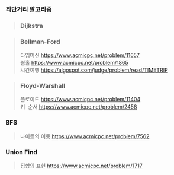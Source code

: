 ### 최단거리 알고리즘
> ### Dijkstra

> ### Bellman-Ford  
> 타임머신
> https://www.acmicpc.net/problem/11657  
> 웜홀
> https://www.acmicpc.net/problem/1865  
> 시간여행
> https://algospot.com/judge/problem/read/TIMETRIP  

> ### Floyd-Warshall 
>	 플로이드
>	 https://www.acmicpc.net/problem/11404  
>	 키  순서
>	 https://www.acmicpc.net/problem/2458  

### BFS
>	 나이트의 이동
>	 https://www.acmicpc.net/problem/7562  

### Union Find
>	 집합의 표현
>	 https://www.acmicpc.net/problem/1717  
